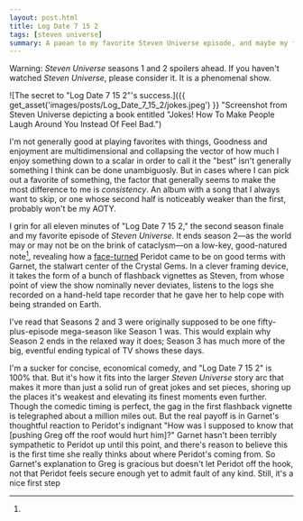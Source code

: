```yaml
---
layout: post.html
title: Log Date 7 15 2
tags: [steven universe]
summary: A paean to my favorite Steven Universe episode, and maybe my favorite eleven minutes of any television, period.
---
```


Warning: _Steven Universe_ seasons 1 and 2 spoilers ahead.
If you haven't watched _Steven Universe_, please consider it.
It is a phenomenal show.

![The secret to "Log Date 7 15 2"'s success.]({{ get_asset('images/posts/Log_Date_7_15_2/jokes.jpeg') }} "Screenshot from Steven Universe depicting a book entitled "Jokes! How To Make People Laugh Around You Instead Of Feel Bad.")

I'm not generally good at playing favorites with things,
Goodness and enjoyment are multidimensional
and collapsing the vector of how much I enjoy something
down to a scalar in order to call it the "best"
isn't generally something I think can be done unambiguosly.
But in cases where I can pick out a favorite of something,
the factor that generally seems to make the most difference to me is _consistency_.
An album with a song that I always want to skip,
or one whose second half is noticeably weaker than the first,
probably won't be my AOTY.

I grin for all eleven minutes of "Log Date 7 15 2,"
the second season finale and my favorite episode of _Steven Universe_.
It ends season 2—as the world may or may not be on the brink of cataclysm—on a low-key, good-natured note[^finale],
revealing how a [face-turned](http://tvtropes.org/pmwiki/pmwiki.php/Main/HeelFaceTurn)
Peridot came to be on good terms with Garnet,
the stalwart center of the Crystal Gems.
In a clever framing device,
it takes the form of a bunch of flashback vignettes
as Steven, from whose point of view the show nominally never deviates,
listens to the logs she recorded on a hand-held tape recorder
that he gave her to help cope with being stranded on Earth.

[^finale]:
  I've read that Seasons 2 and 3
  were originally supposed to be one fifty-plus-episode mega-season like Season 1 was.
  This would explain why Season 2 ends in the relaxed way it does;
  Season 3 has much more of the big, eventful ending
  typical of TV shows these days.

I'm a sucker for concise, economical comedy,
and "Log Date 7 15 2" is 100% that.
But it's how it fits into the larger _Steven Universe_ story arc
that makes it more than just a solid run of great jokes and set pieces,
shoring up the places it's weakest
and elevating its finest moments even further.
Though the comedic timing is perfect,
the gag in the first flashback vignette is telegraphed about a million miles out.
But the real payoff is in Garnet's thoughtful reaction
to Peridot's indignant "How was I supposed to know that [pushing Greg off the roof would hurt him]?"
Garnet hasn't been terribly sympathetic to Peridot up until this point,
and there's reason to believe this is the first time
she really thinks about where Peridot's coming from.
So Garnet's explanation to Greg is gracious but doesn't let Peridot off the hook,
not that Peridot feels secure enough yet to admit fault of any kind.
Still, it's a nice first step 
